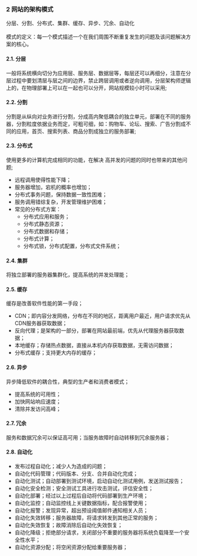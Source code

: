 ### 2 网站的架构模式
分层、分割、分布式、集群、缓存、异步、冗余、自动化 <br><br>
模式的定义：每一个模式描述一个在我们周围不断重复发生的问题及该问题解决方案的核心。
#### 2.1. 分层
一般将系统横向切分为应用层、服务层、数据层等，每层还可以再细分，注意在分层过程中要划清层与层之间的边界，禁止跨层调用或者逆向调用，分层架构师逻辑上的，在物理部署上可以在一起也可以分开，网站规模较小时可以采用;
#### 2.2. 分割
分割是从纵向对业务进行分割，分成高内聚低耦合的独立单元，部署在不同的服务器，分割粒度依据业务而定，可粗可细，如：购物车、论坛、搜索、广告分割成不同的应用，首页、搜索列表、商品分割成独立的服务部署;
#### 2.3. 分布式
使用更多的计算机完成相同的功能，在解决 高并发的问题的同时也带来的其他问题;
- 远程调用使得性能下降；
- 服务器增加，宕机的概率也增加；
- 分布式事务问题，保持数据一致性困难；
- 服务调用错综复杂，开发管理维护困难；
- 常见的分布式方案：
    - 分布式应用和服务；
    - 分布式静态资源；
    - 分布式数据和存储；
    - 分布式计算；
    - 分布式锁，分布式配置，分布式文件系统；
#### 2.4. 集群
将独立部署的服务器集群化，提高系统的并发处理能；
#### 2.5. 缓存
缓存是改善软件性能的第一手段；
- CDN；即内容分发网络，分布在不同的地区，距离用户最近，用户请求优先从CDN服务器获取数据；
- 反向代理；是架构的一部分，部署在网站最前端，优先从代理服务器获取数据；
- 本地缓存；存储热点数据，直接从本机内存获取数据，无需访问数据；
- 分布式缓存；支持更大内存的缓存；
#### 2.6. 异步
异步降低软件的耦合性，典型的生产者和消费者模式；
- 提高系统的可用性；
- 加快网站响应速度；
- 清除并发访问高峰；
#### 2.7. 冗余
服务和数据冗余可以保证高可用；当服务故障时自动转移到冗余服务器；
#### 2.8. 自动化
- 发布过程自动化；减少人为造成的问题；
- 自动化代码管理；代码版本、分支、合并自动化完成；
- 自动化测试；自动部署到测试环境，启动自动化测试用例，发送测试报告；
- 自动化安全检测；安全测试工具进行攻击测试，评估安全性；
- 自动化部署；经过以上过程后自动将代码部署到生产环境；
- 自动化监控；自动监控线上关键数据指标，配合报警使用；
- 自动化报警；发现异常，超出预设阈值邮件通知相关人员；
- 自动化失效转移；服务器故障，将请求转发到其他正常的服务；
- 自动化失效恢复；故障消除后自动化失效恢复；
- 自动化降级；拒绝部分请求，关闭部分不重要的服务器将系统负载降至一个安全性水平；
- 自动化资源分配；将空闲资源分配给重要服务器；